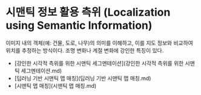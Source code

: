 # 시맨틱 정보 활용 측위 (Localization using Semantic Information)



이미지 내의 객체(예: 건물, 도로, 나무)의 의미를 이해하고, 이를 지도 정보와 비교하여 위치를 추정하는 방식이다. 조명 변화나 계절 변화에 강인한 특징이 있다.



- [강인한 시각적 측위를 위한 시맨틱 세그멘테이션](강인한 시각적 측위를 위한 시맨틱 세그멘테이션.md)
- [딥러닝 기반 시맨틱 맵 매칭](딥러닝 기반 시맨틱 맵 매칭.md)
- [시맨틱 맵 매칭](시맨틱 맵 매칭.md)


